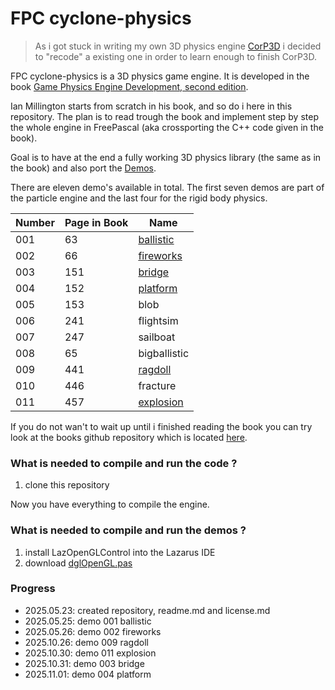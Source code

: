# FPC cyclone-physics

>
> As i got stuck in writing my own 3D physics engine [CorP3D](https://github.com/PascalCorpsman/CorP3D) i decided to "recode" a existing one in order to learn enough to finish CorP3D.
>

FPC cyclone-physics is a 3D physics game engine. It is developed in the book [Game Physics Engine Development, second edition](https://www.amazon.de/-/en/Game-Physics-Engine-Development-Commercial-Grade/dp/0123819768).

Ian Millington starts from scratch in his book, and so do i here in this repository. The plan is to read trough the book and implement step by step the whole engine in FreePascal (aka crossporting the C++ code given in the book).

Goal is to have at the end a fully working 3D physics library (the same as in the book) and also port the [Demos](src/Demos).

There are eleven demo's available in total. The first seven demos are part of the particle engine and the last four for the rigid body physics.

| Number | Page in Book | Name
| ---    | ---          | ---
| 001    |  63          | [ballistic](src/Demos/001_ballistic)
| 002    |  66          | [fireworks](src/Demos/002_fireworks)
| 003    | 151          | [bridge](src/Demos/003_bridge)
| 004    | 152          | [platform](src/Demos/004_platform)
| 005    | 153          | blob
| 006    | 241          | flightsim
| 007    | 247          | sailboat
| 008    |  65          | bigballistic
| 009    | 441          | [ragdoll](src/Demos/009_ragdoll)
| 010    | 446          | fracture
| 011    | 457          | [explosion](src/Demos/011_explosion)

If you do not wan't to wait up until i finished reading the book you can try look at the books github repository which is located [here](https://github.com/idmillington/cyclone-physics).

### What is needed to compile and run the code ?

1. clone this repository

Now you have everything to compile the engine.

### What is needed to compile and run the demos ?

1. install LazOpenGLControl into the Lazarus IDE
2. download [dglOpenGL.pas](https://github.com/SaschaWillems/dglOpenGL/blob/master/dglOpenGL.pas)

### Progress
- 2025.05.23: created repository, readme.md and license.md
- 2025.05.25: demo 001 ballistic
- 2025.05.26: demo 002 fireworks
- 2025.10.26: demo 009 ragdoll
- 2025.10.30: demo 011 explosion
- 2025.10.31: demo 003 bridge
- 2025.11.01: demo 004 platform
